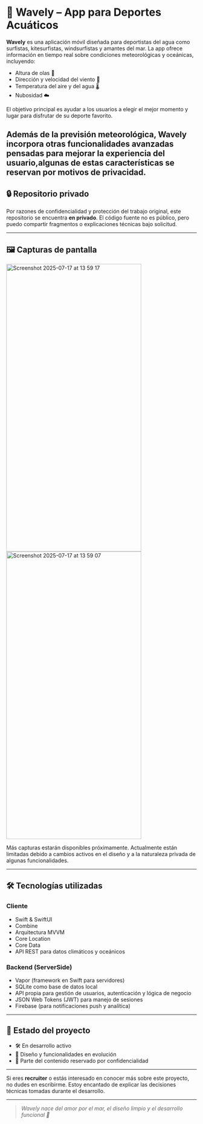 # 🌊 Wavely – App para Deportes Acuáticos

**Wavely** es una aplicación móvil diseñada para deportistas del agua como surfistas, kitesurfistas, windsurfistas y amantes del mar. La app ofrece información en tiempo real sobre condiciones meteorológicas y oceánicas, incluyendo:

- Altura de olas 🌊  
- Dirección y velocidad del viento 💨  
- Temperatura del aire y del agua 🌡️  
- Nubosidad ☁️  

El objetivo principal es ayudar a los usuarios a elegir el mejor momento y lugar para disfrutar de su deporte favorito.

Además de la previsión meteorológica, **Wavely incorpora otras funcionalidades avanzadas pensadas para mejorar la experiencia del usuario**,algunas de estas características se reservan por motivos de privacidad.
---

## 🔒 Repositorio privado

Por razones de confidencialidad y protección del trabajo original, este repositorio se encuentra **en privado**. El código fuente no es público, pero puedo compartir fragmentos o explicaciones técnicas bajo solicitud.

---

## 🖼️ Capturas de pantalla

<img width="357" height="761" alt="Screenshot 2025-07-17 at 13 59 17" src="https://github.com/user-attachments/assets/78a6fa2e-59ad-4f75-8181-55dce7b5895d" />
<img width="357" height="761" alt="Screenshot 2025-07-17 at 13 59 07" src="https://github.com/user-attachments/assets/a9e79c42-9d2c-4a28-a1e9-275f911f7441" />

Más capturas estarán disponibles próximamente. Actualmente están limitadas debido a cambios activos en el diseño y a la naturaleza privada de algunas funcionalidades.

---

## 🛠️ Tecnologías utilizadas

###  Cliente 
- Swift & SwiftUI  
- Combine  
- Arquitectura MVVM  
- Core Location  
- Core Data  
- API REST para datos climáticos y oceánicos  

###  Backend (ServerSide)
- Vapor (framework en Swift para servidores)
- SQLite como base de datos local
- API propia para gestión de usuarios, autenticación y lógica de negocio
- JSON Web Tokens (JWT) para manejo de sesiones
- Firebase (para notificaciones push y analítica)

---

## 🚧 Estado del proyecto

- 🛠 En desarrollo activo  
- 🎨 Diseño y funcionalidades en evolución  
- 🔐 Parte del contenido reservado por confidencialidad

---

Si eres **recruiter** o estás interesado en conocer más sobre este proyecto, no dudes en escribirme. Estoy encantado de explicar las decisiones técnicas tomadas durante el desarrollo.

---

> _Wavely nace del amor por el mar, el diseño limpio y el desarrollo funcional 💙_
